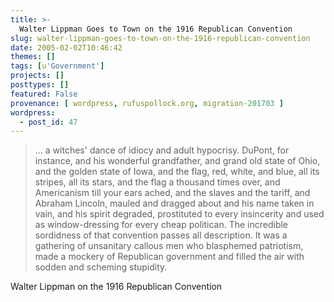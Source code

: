 ```yaml
---
title: >-
  Walter Lippman Goes to Town on the 1916 Republican Convention
slug: walter-lippman-goes-to-town-on-the-1916-republican-convention
date: 2005-02-02T10:46:42
themes: []
tags: [u'Government']
projects: []
posttypes: []
featured: False
provenance: [ wordpress, rufuspollock.org, migration-201703 ]
wordpress:
  - post_id: 47
---
```


<blockquote>
<p>
... a witches' dance of idiocy and adult hypocrisy. DuPont, for instance, and his wonderful grandfather, and grand old state of Ohio, and the golden state of Iowa, and the flag, red, white, and blue, all its stripes, all its stars, and the flag a thousand times over, and Americanism till your ears ached, and the slaves and the tariff, and Abraham Lincoln, mauled and dragged about and his name taken in vain, and his spirit degraded, prostituted to every insincerity and used as window-dressing for every cheap politican. The incredible sordidness of that convention passes all description. It was a gathering of unsanitary callous men who blasphemed patriotism, made a mockery of Republican government and filled the air with sodden and scheming stupidity.
</p>
</blockquote>
<p>
Walter Lippman on the 1916 Republican Convention
</p>

